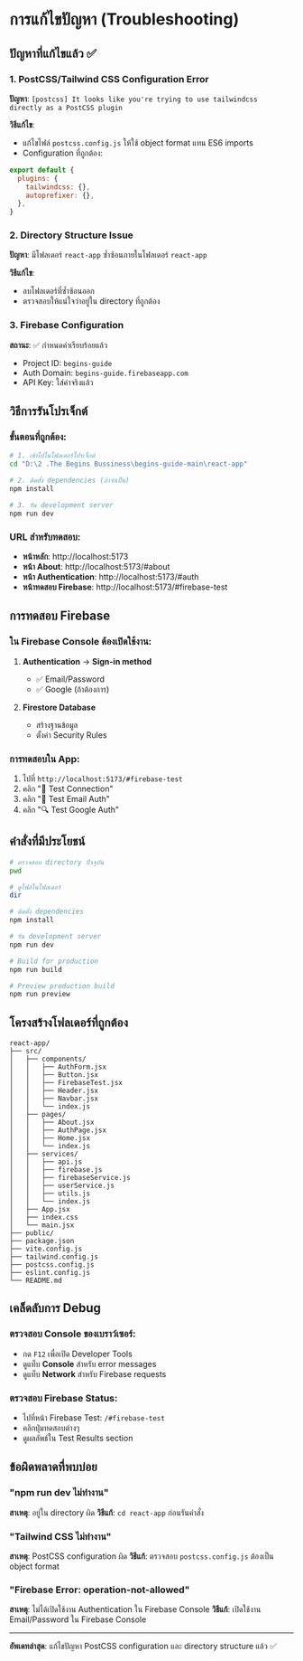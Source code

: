 # การแก้ไขปัญหา (Troubleshooting)

## ปัญหาที่แก้ไขแล้ว ✅

### 1. PostCSS/Tailwind CSS Configuration Error
**ปัญหา**: `[postcss] It looks like you're trying to use tailwindcss directly as a PostCSS plugin`

**วิธีแก้ไข**: 
- แก้ไขไฟล์ `postcss.config.js` ให้ใช้ object format แทน ES6 imports
- Configuration ที่ถูกต้อง:
```javascript
export default {
  plugins: {
    tailwindcss: {},
    autoprefixer: {},
  },
}
```

### 2. Directory Structure Issue
**ปัญหา**: มีโฟลเดอร์ `react-app` ซ้ำซ้อนภายในโฟลเดอร์ `react-app`

**วิธีแก้ไข**: 
- ลบโฟลเดอร์ที่ซ้ำซ้อนออก
- ตรวจสอบให้แน่ใจว่าอยู่ใน directory ที่ถูกต้อง

### 3. Firebase Configuration
**สถานะ**: ✅ กำหนดค่าเรียบร้อยแล้ว
- Project ID: `begins-guide`
- Auth Domain: `begins-guide.firebaseapp.com`
- API Key: ใส่ค่าจริงแล้ว

## วิธีการรันโปรเจ็กต์

### ขั้นตอนที่ถูกต้อง:
```bash
# 1. เข้าไปในโฟลเดอร์โปรเจ็กต์
cd "D:\2 .The Begins Bussiness\begins-guide-main\react-app"

# 2. ติดตั้ง dependencies (ถ้าจำเป็น)
npm install

# 3. รัน development server
npm run dev
```

### URL สำหรับทดสอบ:
- **หน้าหลัก**: http://localhost:5173
- **หน้า About**: http://localhost:5173/#about
- **หน้า Authentication**: http://localhost:5173/#auth
- **หน้าทดสอบ Firebase**: http://localhost:5173/#firebase-test

## การทดสอบ Firebase

### ใน Firebase Console ต้องเปิดใช้งาน:
1. **Authentication** → **Sign-in method**
   - ✅ Email/Password
   - ✅ Google (ถ้าต้องการ)

2. **Firestore Database**
   - สร้างฐานข้อมูล
   - ตั้งค่า Security Rules

### การทดสอบใน App:
1. ไปที่ `http://localhost:5173/#firebase-test`
2. คลิก "🔄 Test Connection"
3. คลิก "📧 Test Email Auth"
4. คลิก "🔍 Test Google Auth"

## คำสั่งที่มีประโยชน์

```bash
# ตรวจสอบ directory ปัจจุบัน
pwd

# ดูไฟล์ในโฟลเดอร์
dir

# ติดตั้ง dependencies
npm install

# รัน development server
npm run dev

# Build for production
npm run build

# Preview production build
npm run preview
```

## โครงสร้างโฟลเดอร์ที่ถูกต้อง

```
react-app/
├── src/
│   ├── components/
│   │   ├── AuthForm.jsx
│   │   ├── Button.jsx
│   │   ├── FirebaseTest.jsx
│   │   ├── Header.jsx
│   │   ├── Navbar.jsx
│   │   └── index.js
│   ├── pages/
│   │   ├── About.jsx
│   │   ├── AuthPage.jsx
│   │   ├── Home.jsx
│   │   └── index.js
│   ├── services/
│   │   ├── api.js
│   │   ├── firebase.js
│   │   ├── firebaseService.js
│   │   ├── userService.js
│   │   ├── utils.js
│   │   └── index.js
│   ├── App.jsx
│   ├── index.css
│   └── main.jsx
├── public/
├── package.json
├── vite.config.js
├── tailwind.config.js
├── postcss.config.js
├── eslint.config.js
└── README.md
```

## เคล็ดลับการ Debug

### ตรวจสอบ Console ของเบราว์เซอร์:
- กด `F12` เพื่อเปิด Developer Tools
- ดูแท็บ **Console** สำหรับ error messages
- ดูแท็บ **Network** สำหรับ Firebase requests

### ตรวจสอบ Firebase Status:
- ไปที่หน้า Firebase Test: `/#firebase-test`
- คลิกปุ่มทดสอบต่างๆ
- ดูผลลัพธ์ใน Test Results section

## ข้อผิดพลาดที่พบบ่อย

### "npm run dev ไม่ทำงาน"
**สาเหตุ**: อยู่ใน directory ผิด
**วิธีแก้**: `cd react-app` ก่อนรันคำสั่ง

### "Tailwind CSS ไม่ทำงาน"
**สาเหตุ**: PostCSS configuration ผิด
**วิธีแก้**: ตรวจสอบ `postcss.config.js` ต้องเป็น object format

### "Firebase Error: operation-not-allowed"
**สาเหตุ**: ไม่ได้เปิดใช้งาน Authentication ใน Firebase Console
**วิธีแก้**: เปิดใช้งาน Email/Password ใน Firebase Console

---

**อัพเดทล่าสุด**: แก้ไขปัญหา PostCSS configuration และ directory structure แล้ว ✅
